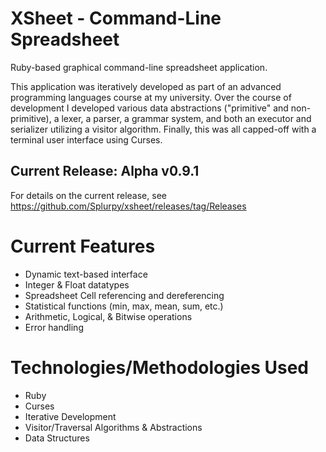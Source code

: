 # XSheet - Command-Line Spreadsheet
Ruby-based graphical command-line spreadsheet application.

This application was iteratively developed as part of an advanced programming languages course at my university. Over the course of development I developed various data abstractions ("primitive" and non-primitive), a lexer, a parser, a grammar system, and both an executor and serializer utilizing a visitor algorithm. Finally, this was all capped-off with a terminal user interface using Curses.

## Current Release: Alpha v0.9.1
For details on the current release, see https://github.com/Splurpy/xsheet/releases/tag/Releases

# Current Features
- Dynamic text-based interface
- Integer & Float datatypes
- Spreadsheet Cell referencing and dereferencing
- Statistical functions (min, max, mean, sum, etc.)
- Arithmetic, Logical, & Bitwise operations
- Error handling

# Technologies/Methodologies Used
- Ruby
- Curses
- Iterative Development
- Visitor/Traversal Algorithms & Abstractions
- Data Structures
